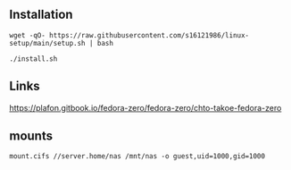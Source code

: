 ## Installation

```shell
wget -qO- https://raw.githubusercontent.com/s16121986/linux-setup/main/setup.sh | bash

./install.sh
```

## Links

https://plafon.gitbook.io/fedora-zero/fedora-zero/chto-takoe-fedora-zero

## mounts

```shell
mount.cifs //server.home/nas /mnt/nas -o guest,uid=1000,gid=1000
```
